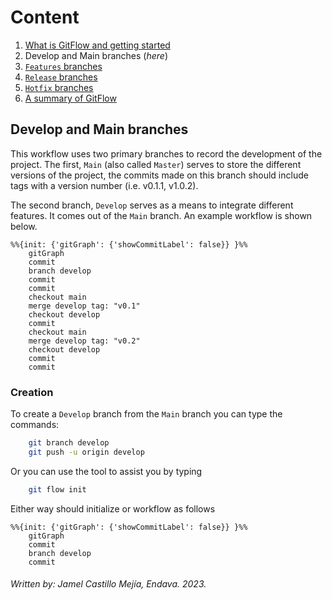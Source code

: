 # **Content**

1. [What is GitFlow and getting started](./Intro%20to%20Git%20Flow.md)
2. Develop and Main branches (_here_)
3. [`Features` branches](./)
4. [`Release` branches](./)
5. [`Hotfix` branches](./)
6. [A summary of GitFlow](./A%20Summary%20of%20Git%20Flow.md)

## **Develop and Main branches**

This workflow uses two primary branches to record the development of the project. The first, `Main` (also called `Master`) serves to store the different versions of the project, the commits made on this branch should include tags with a version number (i.e. v0.1.1, v1.0.2). 

The second branch, `Develop` serves as a means to integrate different features. It comes out of the `Main` branch. An example workflow is shown below.

```mermaid
%%{init: {'gitGraph': {'showCommitLabel': false}} }%%
    gitGraph
    commit
    branch develop
    commit
    commit
    checkout main
    merge develop tag: "v0.1"
    checkout develop
    commit
    checkout main
    merge develop tag: "v0.2"
    checkout develop
    commit
    commit
```
### **Creation**

To create a `Develop` branch from the `Main` branch you can type the commands:

```bash
    git branch develop
    git push -u origin develop
```
Or you can use the tool to assist you by typing

```bash
    git flow init
```
Either way should initialize or workflow as follows

```mermaid
%%{init: {'gitGraph': {'showCommitLabel': false}} }%%
    gitGraph
    commit
    branch develop
    commit
```

###### Written by: Jamel Castillo Mejía, Endava. 2023.


